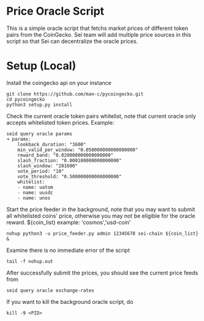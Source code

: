 # Price Oracle Script
This is a simple oracle script that fetchs market prices of different token pairs from the CoinGecko. Sei team will add multiple 
price sources in this script so that Sei can decentralize the oracle prices.

# Setup (Local)
Install the coingecko api on your instance
```
git clone https://github.com/man-c/pycoingecko.git
cd pycoingecko
python3 setup.py install
```

Check the current oracle token pairs whitelist, note that current oracle only accepts whitelisted token prices. Example:
```
seid query oracle params
➜ params:
    lookback_duration: "3600"
    min_valid_per_window: "0.050000000000000000"
    reward_band: "0.020000000000000000"
    slash_fraction: "0.000100000000000000"
    slash_window: "201600"
    vote_period: "10"
    vote_threshold: "0.500000000000000000"
    whitelist:
    - name: uatom
    - name: uusdc
    - name: unos
```

Start the price feeder in the background, note that you may want to submit all whitelisted coins' price, otherwise you may not be eligible for the oracle reward. ${coin_list} example: 'cosmos','usd-coin'
```
nohup python3 -u price_feeder.py admin 12345678 sei-chain ${coin_list} &
```

Examine there is no immediate error of the script
```
tail -f nohup.out
```

After successfully submit the prices, you should see the current price feeds from
```
seid query oracle exchange-rates
```

If you want to kill the background oracle script, do
```
kill -9 <PID>
```
